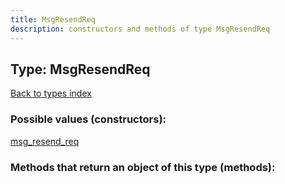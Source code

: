 ```yaml
---
title: MsgResendReq
description: constructors and methods of type MsgResendReq
---
```

## Type: MsgResendReq  
[Back to types index](index.md)



### Possible values (constructors):

[msg\_resend\_req](../constructors/msg_resend_req.md)  



### Methods that return an object of this type (methods):



